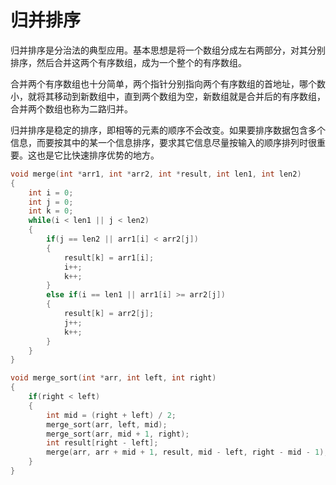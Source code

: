 # 归并排序

归并排序是分治法的典型应用。基本思想是将一个数组分成左右两部分，对其分别排序，然后合并这两个有序数组，成为一个整个的有序数组。

合并两个有序数组也十分简单，两个指针分别指向两个有序数组的首地址，哪个数小，就将其移动到新数组中，直到两个数组为空，新数组就是合并后的有序数组，合并两个数组也称为二路归并。

归并排序是稳定的排序，即相等的元素的顺序不会改变。如果要排序数据包含多个信息，而要按其中的某一个信息排序，要求其它信息尽量按输入的顺序排列时很重要。这也是它比快速排序优势的地方。

```c
void merge(int *arr1, int *arr2, int *result, int len1, int len2)
{
	int i = 0;
	int j = 0;
	int k = 0;
	while(i < len1 || j < len2)
	{
		if(j == len2 || arr1[i] < arr2[j])
		{
			result[k] = arr1[i];
			i++;
			k++;
		}
		else if(i == len1 || arr1[i] >= arr2[j])
		{
			result[k] = arr2[j];
			j++;
			k++;
		}
	}
}

void merge_sort(int *arr, int left, int right)
{
	if(right < left)
	{
		int mid = (right + left) / 2;
		merge_sort(arr, left, mid);
		merge_sort(arr, mid + 1, right);
		int result[right - left];
		merge(arr, arr + mid + 1, result, mid - left, right - mid - 1);
	}
}
```
